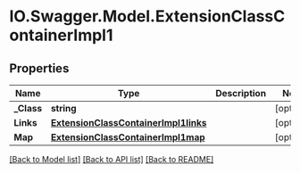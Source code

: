 # IO.Swagger.Model.ExtensionClassContainerImpl1
## Properties

Name | Type | Description | Notes
------------ | ------------- | ------------- | -------------
**_Class** | **string** |  | [optional] 
**Links** | [**ExtensionClassContainerImpl1links**](ExtensionClassContainerImpl1links.md) |  | [optional] 
**Map** | [**ExtensionClassContainerImpl1map**](ExtensionClassContainerImpl1map.md) |  | [optional] 

[[Back to Model list]](../README.md#documentation-for-models) [[Back to API list]](../README.md#documentation-for-api-endpoints) [[Back to README]](../README.md)

